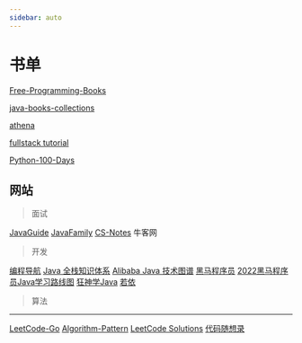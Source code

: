 ```yaml
---
sidebar: auto
---
```


# 书单

[Free-Programming-Books](https://github.com/meibin08/free-programming-books)

[java-books-collections](https://github.com/RongleXie/java-books-collections)

[athena](https://github.com/ZhongFuCheng3y/athena)

[fullstack tutorial](https://github.com/frank-lam/fullstack-tutorial)

[Python-100-Days](https://github.com/jackfrued/Python-100-Days)

## 网站

> 面试

[JavaGuide](https://javaguide.cn/)
[JavaFamily](https://github.com/AobingJava/JavaFamily)
[CS-Notes](https://github.com/CyC2018/CS-Notes)
牛客网



> 开发

[编程导航](https://www.code-nav.cn/)
[Java 全栈知识体系](https://www.pdai.tech/)
[Alibaba Java 技术图谱](https://developer.aliyun.com/graph/java)
[黑马程序员](http://java.itheima.com/?xcx#navxkjs)
[2022黑马程序员Java学习路线图](https://www.bilibili.com/read/cv9965357?spm_id_from=333.999.list.card_article.click)
[狂神学Java](https://www.kuangstudy.com/course)
[若依](http://doc.ruoyi.vip/)



> 算法

------

[LeetCode-Go](https://books.halfrost.com/leetcode/)
[Algorithm-Pattern](https://greyireland.gitbook.io/algorithm-pattern/)
[LeetCode Solutions](https://leetcode-solution-leetcode-pp.gitbook.io/leetcode-solution/)
[代码随想录](https://programmercarl.com/)
